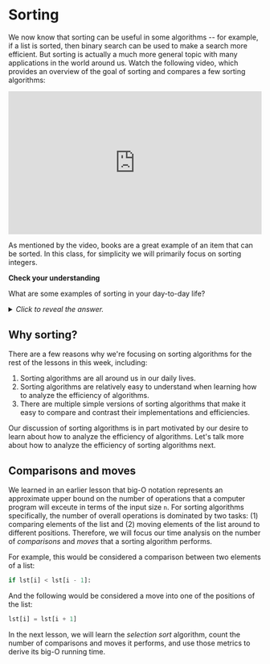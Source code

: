 # Sorting

We now know that sorting can be useful in some algorithms -- for example, if a list is sorted, then binary search can be used to make a search more efficient. But sorting is actually a much more general topic with many applications in the world around us. Watch the following video, which provides an overview of the goal of sorting and compares a few sorting algorithms:

<div
  style="position: relative; padding-bottom: 56.25%; height: 0;">
  <iframe
    src="https://www.youtube.com/embed/WaNLJf8xzC4"
    title="YouTube video player"
    frameborder="0"
    allow="accelerometer; autoplay; clipboard-write; encrypted-media; gyroscope; picture-in-picture"
    allowfullscreen
    style="position: absolute; top: 0; left: 0; width: 100%; height: 100%;">
  </iframe>
</div>

As mentioned by the video, books are a great example of an item that can be sorted. In this class, for simplicity we will primarily focus on sorting integers.

<aside>
<b>Check your understanding</b>
<p>What are some examples of sorting in your day-to-day life?</p>
<details>
<summary>
<i>Click to reveal the answer.</i>
</summary>
<p><b>Answer.</b>Most of us encounter many examples of sorting on a daily basis. For example, when you open your email, the messages are probably sorted in reverse chronological order. When you search for products to buy online, often they are sorted by how relevant the seller thinks they are to you -- or you may change the order to be sorted by lowest to highest cost. For a non-technical example, you may sort your clothes when folding your laundry: shirts go into one pile, socks go into another pile (perhaps further sorted by type or color), etc.</code></p>
</details>
</aside>

## Why sorting?

There are a few reasons why we're focusing on sorting algorithms for the rest of the lessons in this week, including:

1. Sorting algorithms are all around us in our daily lives.
2. Sorting algorithms are relatively easy to understand when learning how to analyze the efficiency of algorithms.
3. There are multiple simple versions of sorting algorithms that make it easy to compare and contrast their implementations and efficiencies.

Our discussion of sorting algorithms is in part motivated by our desire to learn about how to analyze the efficiency of algorithms. Let's talk more about how to analyze the efficiency of sorting algorithms next. 

## Comparisons and moves

We learned in an earlier lesson that big-O notation represents an approximate upper bound on the number of operations that a computer program will exceute in terms of the input size `n`. For sorting algorithms specifically, the number of overall operations is dominated by two tasks: (1) comparing elements of the list and (2) moving elements of the list around to different positions. Therefore, we will focus our time analysis on the number of *comparisons* and *moves* that a sorting algorithm performs.

For example, this would be considered a comparison between two elements of a list:

```python
if lst[i] < lst[i - 1]:
```

And the following would be considered a move into one of the positions of the list:

```python
lst[i] = lst[i + 1]
```

In the next lesson, we will learn the *selection sort* algorithm, count the number of comparisons and moves it performs, and use those metrics to derive its big-O running time.
